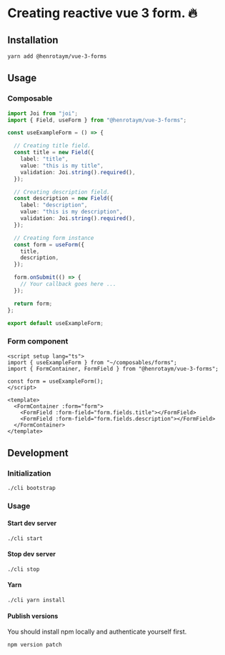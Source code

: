 # Creating reactive vue 3 form. 🔥

## Installation
```shell
yarn add @henrotaym/vue-3-forms
```

## Usage
### Composable
```typescript
import Joi from "joi";
import { Field, useForm } from "@henrotaym/vue-3-forms";

const useExampleForm = () => {

  // Creating title field.
  const title = new Field({
    label: "title",
    value: "this is my title",
    validation: Joi.string().required(),
  });

  // Creating description field.
  const description = new Field({
    label: "description",
    value: "this is my description",
    validation: Joi.string().required(),
  });

  // Creating form instance
  const form = useForm({
    title,
    description,
  });

  form.onSubmit(() => {
    // Your callback goes here ...
  });

  return form;
};

export default useExampleForm;
```

### Form component
```vue
<script setup lang="ts">
import { useExampleForm } from "~/composables/forms";
import { FormContainer, FormField } from "@henrotaym/vue-3-forms";

const form = useExampleForm();
</script>

<template>
  <FormContainer :form="form">
    <FormField :form-field="form.fields.title"></FormField>
    <FormField :form-field="form.fields.description"></FormField>
  </FormContainer>
</template>
```

## Development
### Initialization
```shell
./cli bootstrap
```

### Usage
#### Start dev server
```shell
./cli start
```

#### Stop dev server
```shell
./cli stop
```

#### Yarn
```shell
./cli yarn install
```

#### Publish versions
You should install npm locally and authenticate yourself first.
```shell
npm version patch
```